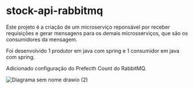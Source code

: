 ﻿# stock-api-rabbitmq
Este projeto é a criação de um microserviço reponsável por receber requisições e gerar mensagens para os demais microsserviços, que são os consumidores da mensagem.

Foi desenvolvido 1 produtor em java com spring e 1 consumidor em java com spring.

Adicionado configuração do Prefecth Count do RabbitMQ.

![Diagrama sem nome drawio (2)](https://github.com/guilhermeozana/stock-rabbitmq/assets/69025200/babab1fa-0adc-4e54-8e41-8104842fffd8)


